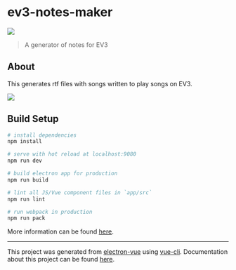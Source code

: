# ev3-notes-maker

![](https://travis-ci.org/shundroid/ev3-notes-maker.svg?branch=master)

> A generator of notes for EV3

## About

This generates rtf files with songs written to play songs on EV3.

![](https://docs.google.com/drawings/d/1ph6oJJBJu1-SHjYHEygapbATI-cvbtlA--QQRUWjqTM/pub?w=937&amp;h=281)

## Build Setup

``` bash
# install dependencies
npm install

# serve with hot reload at localhost:9080
npm run dev

# build electron app for production
npm run build

# lint all JS/Vue component files in `app/src`
npm run lint

# run webpack in production
npm run pack
```
More information can be found [here](https://simulatedgreg.gitbooks.io/electron-vue/content/docs/npm_scripts.html).

---

This project was generated from [electron-vue](https://github.com/SimulatedGREG/electron-vue) using [vue-cli](https://github.com/vuejs/vue-cli). Documentation about this project can be found [here](https://simulatedgreg.gitbooks.io/electron-vue/content/index.html).
